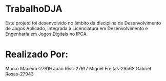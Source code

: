 # TrabalhoDJA
Este projeto foi desenvolvido no âmbito da disciplina de Desenvolvimento de Jogos Aplicado, integrada à Licenciatura em Desenvolvimento e Engenharia em Jogos Digitais no IPCA.


# __Realizado Por:__
Marco Macedo-27919
João Reis-27917
Miguel Freitas-29562
Gabriel Rosas-27943
